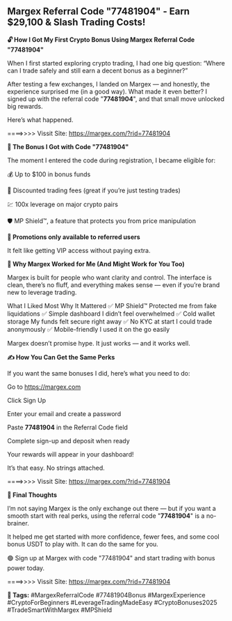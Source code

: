 ## Margex Referral Code "77481904" - Earn $29,100 & Slash Trading Costs!

**🔓 How I Got My First Crypto Bonus Using Margex Referral Code "77481904"**

When I first started exploring crypto trading, I had one big question:
“Where can I trade safely and still earn a decent bonus as a beginner?”

After testing a few exchanges, I landed on Margex — and honestly, the experience surprised me (in a good way). What made it even better? I signed up with the referral code "**77481904**", and that small move unlocked big rewards.

Here’s what happened.

====>>>> Vissit Sỉte: https://margex.com/?rid=77481904

**🎁 The Bonus I Got with Code "77481904"**

The moment I entered the code during registration, I became eligible for:

💰 Up to $100 in bonus funds

🔻 Discounted trading fees (great if you’re just testing trades)

💹 100x leverage on major crypto pairs

🛡 MP Shield™, a feature that protects you from price manipulation

**🎉 Promotions only available to referred users**

It felt like getting VIP access without paying extra.

**🧠 Why Margex Worked for Me (And Might Work for You Too)**

Margex is built for people who want clarity and control. The interface is clean, there’s no fluff, and everything makes sense — even if you’re brand new to leverage trading.

What I Liked Most	Why It Mattered
✅ MP Shield™	Protected me from fake liquidations
✅ Simple dashboard	I didn’t feel overwhelmed
✅ Cold wallet storage	My funds felt secure right away
✅ No KYC at start	I could trade anonymously
✅ Mobile-friendly	I used it on the go easily

Margex doesn’t promise hype. It just works — and it works well.

**✍️ How You Can Get the Same Perks**

If you want the same bonuses I did, here’s what you need to do:

Go to https://margex.com

Click Sign Up

Enter your email and create a password

Paste **77481904** in the Referral Code field

Complete sign-up and deposit when ready

Your rewards will appear in your dashboard!

It’s that easy. No strings attached.

====>>>> Vissit Sỉte: https://margex.com/?rid=77481904


**🎯 Final Thoughts**

I’m not saying Margex is the only exchange out there — but if you want a smooth start with real perks, using the referral code "**77481904**" is a no-brainer.

It helped me get started with more confidence, fewer fees, and some cool bonus USDT to play with. It can do the same for you.

🟢 Sign up at Margex with code "77481904" and start trading with bonus power today.

====>>>> Vissit Sỉte: https://margex.com/?rid=77481904


**🔖 Tags:**
#MargexReferralCode #77481904Bonus #MargexExperience #CryptoForBeginners
#LeverageTradingMadeEasy #CryptoBonuses2025 #TradeSmartWithMargex #MPShield
